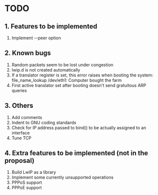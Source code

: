 # TODO

## 1. Features to be implemented

1. Implement --peer option

## 2. Known bugs

1. Random packets seem to be lost under congestion
2. lwip.d is not created automatically
3. If a translator register is set, this error raises when booting the system:
    file_name_lookup /dev/eth1: Computer bought the farm
4. First active translator set after booting doesn't send gratuitous ARP queries

## 3. Others

1. Add comments
2. Indent to GNU coding standards
3. Check for IP address passed to bind() to be actually assigned to an interface
4. Tune TCP

## 4. Extra features to be implemented (not in the proposal)

1. Build LwIP as a library
2. Implement some currently unsupported operations
3. PPPoS support
4. PPPoE support

